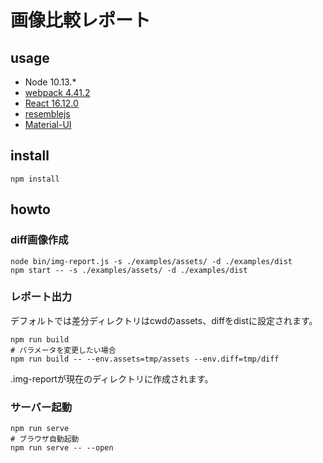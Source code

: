 # 画像比較レポート

## usage
* Node 10.13.*
* [webpack 4.41.2](https://webpack.js.org/)
* [React 16.12.0](https://ja.reactjs.org/)
* [resemblejs](https://github.com/rsmbl/Resemble.js)
* [Material-UI](https://material-ui.com/)

## install
```
npm install
```

## howto

### diff画像作成
```
node bin/img-report.js -s ./examples/assets/ -d ./examples/dist
npm start -- -s ./examples/assets/ -d ./examples/dist
```

### レポート出力

デフォルトでは差分ディレクトリはcwdのassets、diffをdistに設定されます。
```
npm run build 
# パラメータを変更したい場合
npm run build -- --env.assets=tmp/assets --env.diff=tmp/diff
```

.img-reportが現在のディレクトリに作成されます。

### サーバー起動
```
npm run serve
# ブラウザ自動起動
npm run serve -- --open
```